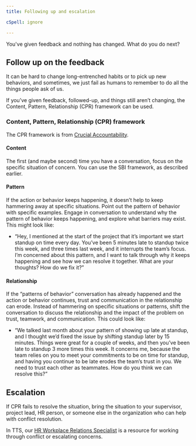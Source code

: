 ```yaml
---
title: Following up and escalation

cSpell: ignore 

---
```

You've given feedback and nothing has changed. What do you do next?

## Follow up on the feedback
It can be hard to change long-entrenched habits or to pick up new behaviors, and sometimes, we just fail as humans to remember to do all the things people ask of us. 

If you’ve given feedback, followed-up, and things still aren’t changing, the Content, Pattern, Relationship (CPR) framework can be used. 

### Content, Pattern, Relationship (CPR) framework
The CPR framework is from [Crucial Accountability](https://www.amazon.com/Crucial-Accountability-Resolving-Expectations-Commitments/dp/0071829318).

#### Content
The first (and maybe second) time you have a conversation, focus on the specific situation of concern. You can use the SBI framework, as described earlier.

#### Pattern
If the action or behavior keeps happening, it doesn’t help to keep hammering away at specific situations. Point out the pattern of behavior with specific examples. Engage in conversation to understand why the pattern of behavior keeps happening, and explore what barriers may exist. This might look like: 
- “Hey, I mentioned at the start of the project that it’s important we start standup on time every day. You’ve been 5 minutes late to standup twice this week, and three times last week, and it interrupts the team’s focus. I’m concerned about this pattern, and I want to talk through why it keeps happening and see how we can resolve it together. What are your thoughts? How do we fix it?”

#### Relationship 
If the “patterns of behavior” conversation has already happened and the action or behavior continues, trust and communication in the relationship can erode. Instead of hammering on specific situations or patterns, shift the conversation to discuss the relationship and the impact of the problem on trust, teamwork, and communication. This could look like: 

- “We talked last month about your pattern of showing up late at standup, and I thought we’d fixed the issue by shifting standup later by 15 minutes. Things were great for a couple of weeks, and then you’ve been late to standup 3 more times this week. It concerns me, because the team relies on you to meet your commitments to be on time for standup, and having you continue to be late erodes the team’s trust in you. We need to trust each other as teammates. How do you think we can resolve this?”

## Escalation
If CPR fails to resolve the situation, bring the situation to your supervisor, project lead, HR person, or someone else in the organization who can help with conflict resolution.

In TTS, our [HR Workplace Relations Specialist](https://docs.google.com/document/d/15glvq9UakKUN8XTRTa6gRkhBHm2whhQyAGmf8ibTtBs/edit#heading=h.65ckjyv9pbpl) is a resource for working through conflict or escalating concerns.
